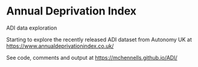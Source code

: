 # Annual Deprivation Index
ADI data exploration

Starting to explore the recently released ADI dataset from Autonomy UK at https://www.annualdeprivationindex.co.uk/

See code, comments and output at https://mchennells.github.io/ADI/


